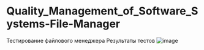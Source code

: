 # Quality_Management_of_Software_Systems-File-Manager
Тестирование файлового менеджера
Результаты тестов
![image](https://user-images.githubusercontent.com/90633901/146814518-da4d44ef-593a-4d31-ab04-b3cb7f567558.png)
